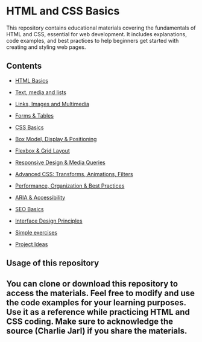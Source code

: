 # HTML and CSS Basics
This repository contains educational materials covering the fundamentals of HTML and CSS, essential for web development. It includes explanations, code examples, and best practices to help beginners get started with creating and styling web pages.
## Contents
- [HTML Basics](docs/HTML_basics.md)
- [Text, media and lists](docs/text_media_lists.md)
- [Links, Images and Multimedia](docs/Links_Images_Multimedia.md)

- [Forms & Tables](docs/forms_tables.md)
- [CSS Basics](docs/css_basics.md)
- [Box Model, Display & Positioning](docs/box_model_display_positioning.md)
- [Flexbox & Grid Layout](docs/flexbox_grid_layout.md)
- [Responsive Design & Media Queries](docs/responsive_design_media_queries.md)
- [Advanced CSS: Transforms, Animations, Filters](docs/advanced_css_transforms_animations_filters.md)
- [Performance, Organization & Best Practices](docs/performance_organization_best_practices.md)
- [ARIA & Accessibility](docs/aria_accessibility.md)
- [SEO Basics](docs/seo_basics.md)
- [Interface Design Principles](docs/interface_design_principles.md)

- [Simple exercises](docs/simple_exercises.md)
- [Project Ideas](docs/project_ideas.md)

## Usage of this repository
You can clone or download this repository to access the materials. Feel free to modify and use the code examples for your learning purposes.
Use it as a reference while practicing HTML and CSS coding.
Make sure to acknowledge the source (Charlie Jarl) if you share the materials.
---
